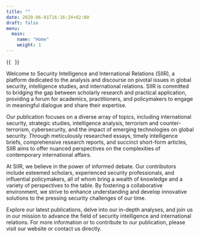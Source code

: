 ```yaml
---
title: ""
date: 2020-06-01T16:16:24+02:00
draft: false
menu:
  main:
    name: "Home"
    weight: 1
---
```


{{<image float="right" width="11em" frame="true" src="img/horse4.jpg" >}}

Welcome to Security Intelligence and International Relations (SIIR), a platform dedicated to the analysis and discourse on pivotal issues in global security, intelligence studies, and international relations. SIIR is committed to bridging the gap between scholarly research and practical application, providing a forum for academics, practitioners, and policymakers to engage in meaningful dialogue and share their expertise.

Our publication focuses on a diverse array of topics, including international security, strategic studies, intelligence analysis, terrorism and counter-terrorism, cybersecurity, and the impact of emerging technologies on global security. Through meticulously researched essays, timely intelligence briefs, comprehensive research reports, and succinct short-form articles, SIIR aims to offer nuanced perspectives on the complexities of contemporary international affairs.

At SIIR, we believe in the power of informed debate. Our contributors include esteemed scholars, experienced security professionals, and influential policymakers, all of whom bring a wealth of knowledge and a variety of perspectives to the table. By fostering a collaborative environment, we strive to enhance understanding and develop innovative solutions to the pressing security challenges of our time.

Explore our latest publications, delve into our in-depth analyses, and join us in our mission to advance the field of security intelligence and international relations. For more information or to contribute to our publication, please visit our website or contact us directly.
